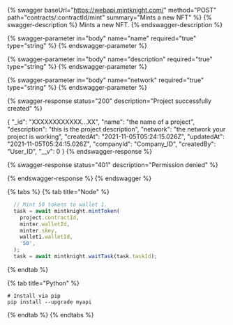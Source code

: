 

{% swagger baseUrl="https://webapi.mintknight.com/" method="POST" path="contracts/:contractId/mint" summary="Mints a new NFT" %} {% swagger-description %} Mints a new NFT. {% endswagger-description %}

{% swagger-parameter in="body" name="name" required="true" type="string" %}  {% endswagger-parameter %}

{% swagger-parameter in="body" name="description" required="true" type="string" %} {% endswagger-parameter %}

{% swagger-parameter in="body" name="network" required="true" type="string" %} {% endswagger-parameter %}


{% swagger-response status="200" description="Project successfully created" %}

{
    "_id": "XXXXXXXXXXXX...XX",
    "name": "the name of a project",
    "description": "this is the project description",
    "network": "the network your project is working",
    "createdAt": "2021-11-05T05:24:15.026Z",
    "updatedAt": "2021-11-05T05:24:15.026Z",
    "companyId": "Company_ID",
    "createdBy": "User_ID",
    "__v": 0
}
{% endswagger-response %}

{% swagger-response status="401" description="Permission denied" %}

{% endswagger-response %} {% endswagger %}





{% tabs %}
{% tab title="Node" %}
```javascript
  // Mint 50 tokens to wallet 1.
  task = await mintknight.mintToken(
    project.contractId,
    minter.walletId,
    minter.skey,
    wallet1.walletId,
    '50',
  );
  task = await mintknight.waitTask(task.taskId);
```
{% endtab %}

{% tab title="Python" %}
```
# Install via pip
pip install --upgrade myapi
```
{% endtab %}
{% endtabs %}